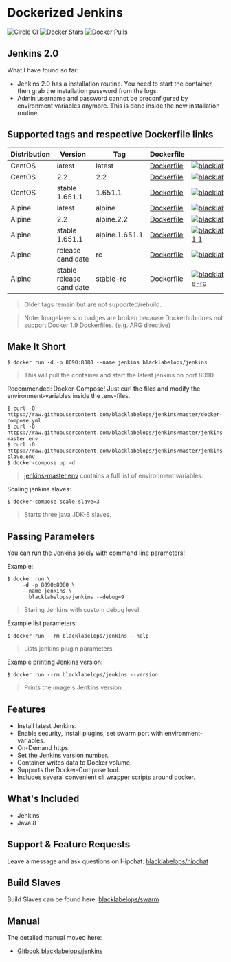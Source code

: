 # Dockerized Jenkins

[![Circle CI](https://circleci.com/gh/blacklabelops/jenkins/tree/master.svg?style=shield)](https://circleci.com/gh/blacklabelops/jenkins/tree/master) [![Docker Stars](https://img.shields.io/docker/stars/blacklabelops/jenkins.svg)](https://hub.docker.com/r/blacklabelops/jenkins/) [![Docker Pulls](https://img.shields.io/docker/pulls/blacklabelops/jenkins.svg)](https://hub.docker.com/r/blacklabelops/jenkins/)

## Jenkins 2.0

What I have found so far:

* Jenkins 2.0 has a installation routine. You need to start the container, then grab the installation password from the logs.
* Admin username and password cannot be preconfigured by environment variables anymore. This is done inside the new installation routine.

## Supported tags and respective Dockerfile links

| Distribution | Version      | Tag          | Dockerfile | Size |
|--------------|--------------|--------------|------------|------|
| CentOS | latest | latest | [Dockerfile](https://github.com/blacklabelops/jenkins/blob/master/Dockerfile) | [![blacklabelops/jenkins:latest](https://badge.imagelayers.io/blacklabelops/jenkins:latest.svg)](https://imagelayers.io/?images=blacklabelops/jenkins:latest 'blacklabelops/jenkins:latest') |
| CentOS | 2.2 | 2.2 |  [Dockerfile](https://github.com/blacklabelops/jenkins/blob/master/Dockerfile) | [![blacklabelops/jenkins:2.2](https://badge.imagelayers.io/blacklabelops/jenkins:2.2.svg)](https://imagelayers.io/?images=blacklabelops/jenkins:2.2 'blacklabelops/jenkins:2.2') |
| CentOS | stable 1.651.1 | 1.651.1|  [Dockerfile](https://github.com/blacklabelops/jenkins/blob/master/Dockerfile) | [![blacklabelops/jenkins:1.651.1](https://badge.imagelayers.io/blacklabelops/jenkins:1.651.1.svg)](https://imagelayers.io/?images=blacklabelops/jenkins:1.651.1 'blacklabelops/jenkins:1.651.1') |
| Alpine | latest | alpine | [Dockerfile](https://github.com/blacklabelops/jenkins/blob/master/DockerfileAlpine) | [![blacklabelops/jenkins:alpine](https://badge.imagelayers.io/blacklabelops/jenkins:alpine.svg)](https://imagelayers.io/?images=blacklabelops/jenkins:alpine 'blacklabelops/jenkins:alpine') |
| Alpine | 2.2 | alpine.2.2 | [Dockerfile](https://github.com/blacklabelops/jenkins/blob/master/DockerfileAlpine) | [![blacklabelops/jenkins:alpine.2.2](https://badge.imagelayers.io/blacklabelops/jenkins:alpine.2.2.svg)](https://imagelayers.io/?images=blacklabelops/jenkins:alpine.2.2 'blacklabelops/jenkins:alpine.2.2') |
| Alpine | stable 1.651.1 | alpine.1.651.1 | [Dockerfile](https://github.com/blacklabelops/jenkins/blob/master/DockerfileAlpine) | [![blacklabelops/jenkins:alpine.1.651.1](https://badge.imagelayers.io/blacklabelops/jenkins:alpine.1.651.1.svg)](https://imagelayers.io/?images=blacklabelops/jenkins:alpine.1.651.1 'blacklabelops/jenkins:alpine.1.651.1') |
| Alpine | release candidate | rc | [Dockerfile](https://github.com/blacklabelops/jenkins/blob/master/DockerfileAlpine) | [![blacklabelops/jenkins:rc](https://badge.imagelayers.io/blacklabelops/jenkins:rc.svg)](https://imagelayers.io/?images=blacklabelops/jenkins:rc 'blacklabelops/jenkins:rc') |
| Alpine | stable release candidate | stable-rc | [Dockerfile](https://github.com/blacklabelops/jenkins/blob/master/DockerfileAlpine) | [![blacklabelops/jenkins:alpine.stable-rc](https://badge.imagelayers.io/blacklabelops/jenkins:stable-rc.svg)](https://imagelayers.io/?images=blacklabelops/jenkins:stable-rc 'blacklabelops/jenkins:stable-rc') |

> Older tags remain but are not supported/rebuild.

> Note: Imagelayers.io badges are broken because Dockerhub does not support Docker 1.9 Dockerfiles. (e.g. ARG directive)

## Make It Short

~~~~
$ docker run -d -p 8090:8080 --name jenkins blacklabelops/jenkins
~~~~

> This will pull the container and start the latest jenkins on port 8090

Recommended: Docker-Compose! Just curl the files and modify the environment-variables inside
the .env-files.

~~~~
$ curl -O https://raw.githubusercontent.com/blacklabelops/jenkins/master/docker-compose.yml
$ curl -O https://raw.githubusercontent.com/blacklabelops/jenkins/master/jenkins-master.env
$ curl -O https://raw.githubusercontent.com/blacklabelops/jenkins/master/jenkins-slave.env
$ docker-compose up -d
~~~~

> [jenkins-master.env](https://github.com/blacklabelops/jenkins/blob/master/jenkins-master.env) contains a full list of environment variables.

Scaling jenkins slaves:

~~~~
$ docker-compose scale slave=3
~~~~

> Starts three java JDK-8 slaves.

## Passing Parameters

You can run the Jenkins solely with command line parameters!

Example:

~~~~
$ docker run \
     -d -p 8090:8080 \
     --name jenkins \
	   blacklabelops/jenkins --debug=9
~~~~

> Staring Jenkins with custom debug level.

Example list parameters:

~~~~
$ docker run --rm blacklabelops/jenkins --help
~~~~

> Lists jenkins plugin parameters.

Example printing Jenkins version:

~~~~
$ docker run --rm blacklabelops/jenkins --version
~~~~

> Prints the image's Jenkins version.

## Features

* Install latest Jenkins.
* Enable security, install plugins, set swarm port with environment-variables.
* On-Demand https.
* Set the Jenkins version number.
* Container writes data to Docker volume.
* Supports the Docker-Compose tool.
* Includes several convenient cli wrapper scripts around docker.

## What's Included

* Jenkins
* Java 8

## Support & Feature Requests

Leave a message and ask questions on Hipchat: [blacklabelops/hipchat](https://www.hipchat.com/geogBFvEM)

## Build Slaves

Build Slaves can be found here: [blacklabelops/swarm](https://github.com/blacklabelops/swarm)

## Manual

The detailed manual moved here:

* [Gitbook blacklabelops/jenkins](https://www.gitbook.com/book/blacklabelops/jenkins)
